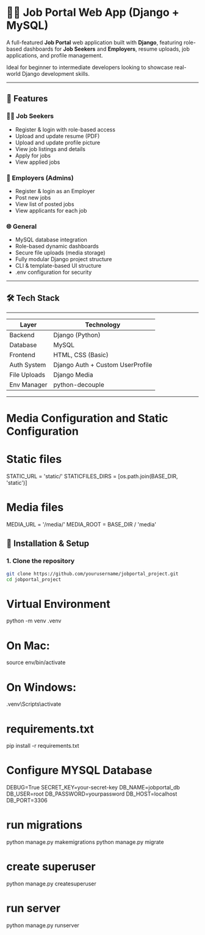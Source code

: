 # 🧑‍💼 Job Portal Web App (Django + MySQL)

A full-featured **Job Portal** web application built with **Django**, featuring role-based dashboards for **Job Seekers** and **Employers**, resume uploads, job applications, and profile management.

Ideal for beginner to intermediate developers looking to showcase real-world Django development skills.

---

## 🔧 Features

### 👨‍💻 Job Seekers

- Register & login with role-based access
- Upload and update resume (PDF)
- Upload and update profile picture
- View job listings and details
- Apply for jobs
- View applied jobs

### 🏢 Employers (Admins)

- Register & login as an Employer
- Post new jobs
- View list of posted jobs
- View applicants for each job

### 🌐 General

- MySQL database integration
- Role-based dynamic dashboards
- Secure file uploads (media storage)
- Fully modular Django project structure
- CLI & template-based UI structure
- .env configuration for security

---

## 🛠️ Tech Stack

---

| Layer        | Technology                       |
| ------------ | -------------------------------- |
| Backend      | Django (Python)                  |
| Database     | MySQL                            |
| Frontend     | HTML, CSS (Basic)                |
| Auth System  | Django Auth + Custom UserProfile |
| File Uploads | Django Media                     |
| Env Manager  | python-decouple                  |

---

<!-- ------------------------------------------------------- -->

# Media Configuration and Static Configuration

# Static files

STATIC_URL = 'static/'
STATICFILES_DIRS = [os.path.join(BASE_DIR, 'static')]

# Media files

MEDIA_URL = '/media/'
MEDIA_ROOT = BASE_DIR / 'media'

<!-- ------------------------------------------------------- -->

## 🧪 Installation & Setup

### 1. Clone the repository

```bash
git clone https://github.com/yourusername/jobportal_project.git
cd jobportal_project
```

<!-- ------------------------------------------------------- -->

# Virtual Environment

python -m venv .venv

# On Mac:

source env/bin/activate

# On Windows:

.venv\Scripts\activate

<!-- ------------------------------------------------------- -->

# requirements.txt

pip install -r requirements.txt

<!-- ------------------------------------------------------- -->

# Configure MYSQL Database

DEBUG=True
SECRET_KEY=your-secret-key
DB_NAME=jobportal_db
DB_USER=root
DB_PASSWORD=yourpassword
DB_HOST=localhost
DB_PORT=3306

<!-- ------------------------------------------------------- -->

# run migrations

python manage.py makemigrations
python manage.py migrate

<!-- ------------------------------------------------------- -->

# create superuser

python manage.py createsuperuser

<!-- ------------------------------------------------------- -->

# run server

python manage.py runserver
